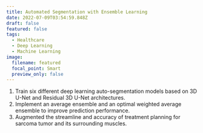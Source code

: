 ```yaml
---
title: Automated Segmentation with Ensemble Learning
date: 2022-07-09T03:54:59.848Z
draft: false
featured: false
tags:
  - Healthcare
  - Deep Learning
  - Machine Learning
image:
  filename: featured
  focal_point: Smart
  preview_only: false
---
```

1. Train six different deep learning auto-segmentation models based on 3D U-Net and Residual 3D U-Net architectures.
2. Implement an average ensemble and an optimal weighted average ensemble to improve prediction performance.
3. Augmented the streamline and accuracy of treatment planning for sarcoma tumor and its surrounding muscles.